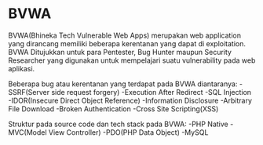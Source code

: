 # BVWA
BVWA(Bhineka Tech Vulnerable Web Apps) merupakan web application yang dirancang memiliki beberapa kerentanan yang dapat di exploitation. 
BVWA Ditujukkan untuk para Pentester, Bug Hunter maupun Security Researcher yang digunakan untuk mempelajari suatu vulnerability pada web aplikasi.

Beberapa bug atau kerentanan yang terdapat pada BVWA diantaranya:
  -SSRF(Server side request forgery)
  -Execution After Redirect
  -SQL Injection 
  -IDOR(Insecure Direct Object Reference)
  -Information Disclosure
  -Arbitrary File Download
  -Broken Authentication
  -Cross Site Scripting(XSS)


Struktur pada source code dan tech stack pada BVWA:
  -PHP Native
  -MVC(Model View Controller)
  -PDO(PHP Data Object)
  -MySQL
  
 
